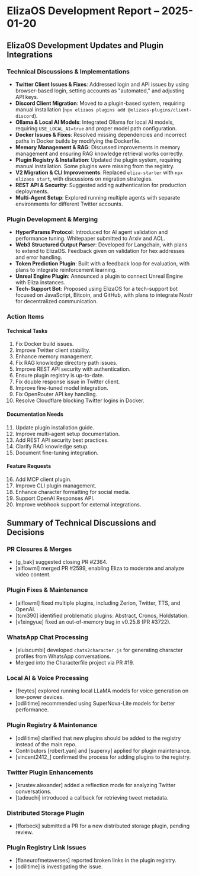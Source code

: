 # ElizaOS Development Report – 2025-01-20

## ElizaOS Development Updates and Plugin Integrations

### Technical Discussions & Implementations
- **Twitter Client Issues & Fixes**: Addressed login and API issues by using browser-based login, setting accounts as "automated," and adjusting API keys.
- **Discord Client Migration**: Moved to a plugin-based system, requiring manual installation (`npx elizaos plugins add @elizaos-plugins/client-discord`).
- **Ollama & Local AI Models**: Integrated Ollama for local AI models, requiring `USE_LOCAL_AI=true` and proper model path configuration.
- **Docker Issues & Fixes**: Resolved missing dependencies and incorrect paths in Docker builds by modifying the Dockerfile.
- **Memory Management & RAG**: Discussed improvements in memory management and ensuring RAG knowledge retrieval works correctly.
- **Plugin Registry & Installation**: Updated the plugin system, requiring manual installation. Some plugins were missing from the registry.
- **V2 Migration & CLI Improvements**: Replaced `eliza-starter` with `npx elizaos start`, with discussions on migration strategies.
- **REST API & Security**: Suggested adding authentication for production deployments.
- **Multi-Agent Setup**: Explored running multiple agents with separate environments for different Twitter accounts.

### Plugin Development & Merging
- **HyperParams Protocol**: Introduced for AI agent validation and performance tuning. Whitepaper submitted to Arxiv and ACL.
- **Web3 Structured Output Parser**: Developed for Langchain, with plans to extend to ElizaOS. Feedback given on validation for hex addresses and error handling.
- **Token Prediction Plugin**: Built with a feedback loop for evaluation, with plans to integrate reinforcement learning.
- **Unreal Engine Plugin**: Announced a plugin to connect Unreal Engine with Eliza instances.
- **Tech-Support Bot**: Proposed using ElizaOS for a tech-support bot focused on JavaScript, Bitcoin, and GitHub, with plans to integrate Nostr for decentralized communication.

### Action Items
#### Technical Tasks
1. Fix Docker build issues.
2. Improve Twitter client stability.
3. Enhance memory management.
4. Fix RAG knowledge directory path issues.
5. Improve REST API security with authentication.
6. Ensure plugin registry is up-to-date.
7. Fix double response issue in Twitter client.
8. Improve fine-tuned model integration.
9. Fix OpenRouter API key handling.
10. Resolve Cloudflare blocking Twitter logins in Docker.

#### Documentation Needs
11. Update plugin installation guide.
12. Improve multi-agent setup documentation.
13. Add REST API security best practices.
14. Clarify RAG knowledge setup.
15. Document fine-tuning integration.

#### Feature Requests
16. Add MCP client plugin.
17. Improve CLI plugin management.
18. Enhance character formatting for social media.
19. Support OpenAI Responses API.
20. Improve webhook support for external integrations.

## Summary of Technical Discussions and Decisions

### PR Closures & Merges
- [g_bak] suggested closing PR #2364.
- [aiflowml] merged PR #2599, enabling Eliza to moderate and analyze video content.

### Plugin Fixes & Maintenance
- [aiflowml] fixed multiple plugins, including Zerion, Twitter, TTS, and OpenAI.
- [tcm390] identified problematic plugins: Abstract, Cronos, Holdstation.
- [v1xingyue] fixed an out-of-memory bug in v0.25.8 (PR #3722).

### WhatsApp Chat Processing
- [xluiscumbi] developed `chats2character.js` for generating character profiles from WhatsApp conversations.
- Merged into the Characterfile project via PR #19.

### Local AI & Voice Processing
- [freytes] explored running local LLaMA models for voice generation on low-power devices.
- [odilitime] recommended using SuperNova-Lite models for better performance.

### Plugin Registry & Maintenance
- [odilitime] clarified that new plugins should be added to the registry instead of the main repo.
- Contributors [robert.yan] and [superxy] applied for plugin maintenance.
- [vincent2412_] confirmed the process for adding plugins to the registry.

### Twitter Plugin Enhancements
- [krustev.alexander] added a reflection mode for analyzing Twitter conversations.
- [tadeuchi] introduced a callback for retrieving tweet metadata.

### Distributed Storage Plugin
- [fforbeck] submitted a PR for a new distributed storage plugin, pending review.

### Plugin Registry Link Issues
- [flaneurofmetaverses] reported broken links in the plugin registry.
- [odilitime] is investigating the issue.
